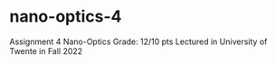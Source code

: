 # nano-optics-4
Assignment 4 Nano-Optics Grade: 12/10 pts Lectured in University of Twente in Fall 2022
